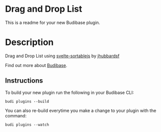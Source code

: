 # Drag and Drop List
This is a readme for your new Budibase plugin.

# Description
Drag and Drop List using [svelte-sortablejs](https://github.com/jhubbardsf/svelte-sortablejs) by [jhubbardsf](https://github.com/jhubbardsf)

Find out more about [Budibase](https://github.com/Budibase/budibase).

## Instructions

To build your new  plugin run the following in your Budibase CLI:
```
budi plugins --build
```

You can also re-build everytime you make a change to your plugin with the command:
```
budi plugins --watch
```

